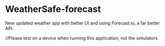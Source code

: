 # WeatherSafe-forecast
New updated weather app with better UI and using Forecast.io, a far better API.

//Please test on a device when running this application, not the simulators.
